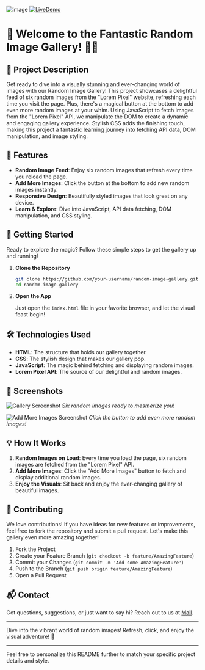 ![image](https://github.com/user-attachments/assets/5de71b62-2ee9-4e58-9360-699d33a82d32)
[![LiveDemo](https://img.shields.io/badge/Add_More_Images-Click_Here-green?style=for-the-badge)](https://github.com/your-username/random-image-gallery)


# 🎉 Welcome to the Fantastic Random Image Gallery! 📸✨


## 🌟 Project Description

Get ready to dive into a visually stunning and ever-changing world of images with our Random Image Gallery! This project showcases a delightful feed of six random images from the "Lorem Pixel" website, refreshing each time you visit the page. Plus, there's a magical button at the bottom to add even more random images at your whim. Using JavaScript to fetch images from the "Lorem Pixel" API, we manipulate the DOM to create a dynamic and engaging gallery experience. Stylish CSS adds the finishing touch, making this project a fantastic learning journey into fetching API data, DOM manipulation, and image styling.

## 🎉 Features

- **Random Image Feed**: Enjoy six random images that refresh every time you reload the page.
- **Add More Images**: Click the button at the bottom to add new random images instantly.
- **Responsive Design**: Beautifully styled images that look great on any device.
- **Learn & Explore**: Dive into JavaScript, API data fetching, DOM manipulation, and CSS styling.

## 🚀 Getting Started

Ready to explore the magic? Follow these simple steps to get the gallery up and running!

1. **Clone the Repository**

    ```bash
    git clone https://github.com/your-username/random-image-gallery.git
    cd random-image-gallery
    ```

2. **Open the App**

    Just open the `index.html` file in your favorite browser, and let the visual feast begin!

## 🛠️ Technologies Used

- **HTML**: The structure that holds our gallery together.
- **CSS**: The stylish design that makes our gallery pop.
- **JavaScript**: The magic behind fetching and displaying random images.
- **Lorem Pixel API**: The source of our delightful and random images.

## 📸 Screenshots

![Gallery Screenshot](./screenshots/gallery.png)
*Six random images ready to mesmerize you!*

![Add More Images Screenshot](./screenshots/add-more.png)
*Click the button to add even more random images!*

## 💡 How It Works

1. **Random Images on Load**: Every time you load the page, six random images are fetched from the "Lorem Pixel" API.
2. **Add More Images**: Click the "Add More Images" button to fetch and display additional random images.
3. **Enjoy the Visuals**: Sit back and enjoy the ever-changing gallery of beautiful images.

## 🤝 Contributing

We love contributions! If you have ideas for new features or improvements, feel free to fork the repository and submit a pull request. Let's make this gallery even more amazing together!

1. Fork the Project
2. Create your Feature Branch (`git checkout -b feature/AmazingFeature`)
3. Commit your Changes (`git commit -m 'Add some AmazingFeature'`)
4. Push to the Branch (`git push origin feature/AmazingFeature`)
5. Open a Pull Request

## 📬 Contact

Got questions, suggestions, or just want to say hi? Reach out to us at [Mail](anushritaig@gmail.com).

---

Dive into the vibrant world of random images! Refresh, click, and enjoy the visual adventure! 🎉

---

Feel free to personalize this README further to match your specific project details and style.
